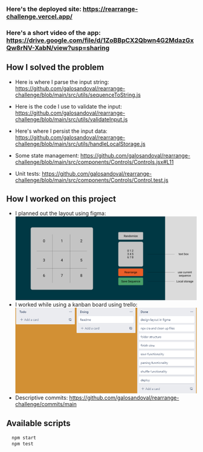### Here's the deployed site: https://rearrange-challenge.vercel.app/

### Here's a short video of the app: https://drive.google.com/file/d/1ZoBBpCX2Qbwn4G2MdazGxQw8rNV-XabN/view?usp=sharing

## How I solved the problem

- Here is where I parse the input string: https://github.com/galosandoval/rearrange-challenge/blob/main/src/utils/sequenceToString.js

- Here is the code I use to validate the input: https://github.com/galosandoval/rearrange-challenge/blob/main/src/utils/validateInput.js

- Here's where I persist the input data: https://github.com/galosandoval/rearrange-challenge/blob/main/src/utils/handleLocalStorage.js

- Some state management: https://github.com/galosandoval/rearrange-challenge/blob/main/src/components/Controls/Controls.jsx#L11

- Unit tests: https://github.com/galosandoval/rearrange-challenge/blob/main/src/components/Controls/Control.test.js

## How I worked on this project

- I planned out the layout using figma: ![](public/figma-rearrange.png)
- I worked while using a kanban board using trello: ![](public/trello-rearrange.png)
- Descriptive commits: https://github.com/galosandoval/rearrange-challenge/commits/main

## Available scripts

```
  npm start
  npm test
```
